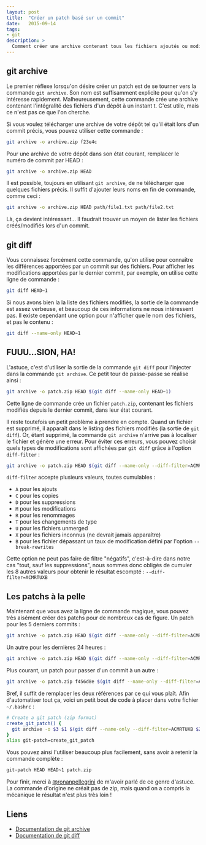 ```yaml
---
layout: post
title:  "Créer un patch basé sur un commit"
date:   2015-09-14
tags:
- git
description: >
  Comment créer une archive contenant tous les fichiers ajoutés ou modifiés par un ou plusieurs commits ?
---
```


## git archive

Le premier réflexe lorsqu'on désire créer un patch est de se tourner vers la commande `git archive`. Son nom est suffisamment explicite pour qu'on s'y intéresse rapidement. Malheureusement, cette commande crée une archive contenant l'intégralité des fichiers d'un dépôt à un instant t. C'est utile, mais ce n'est pas ce que l'on cherche.

Si vous voulez télécharger une archive de votre dépôt tel qu'il était lors d'un commit précis, vous pouvez utiliser cette commande :

```sh
git archive -o archive.zip f23e4c
```

Pour une archive de votre dépôt dans son état courant, remplacer le numéro de commit par HEAD :

```sh
git archive -o archive.zip HEAD
```

Il est possible, toujours en utilisant `git archive`, de ne télécharger que quelques fichiers précis. Il suffit d'ajouter leurs noms en fin de commande, comme ceci :

```sh
git archive -o archive.zip HEAD path/file1.txt path/file2.txt
```

Là, ça devient intéressant…
Il faudrait trouver un moyen de lister les fichiers créés/modifiés lors d'un commit.

## git diff

Vous connaissez forcément cette commande, qu'on utilise pour connaître les différences apportées par un commit sur des fichiers. Pour afficher les modifications apportées par le dernier commit, par exemple, on utilise cette ligne de commande :

```sh
git diff HEAD~1
```

Si nous avons bien la la liste des fichiers modifiés, la sortie de la commande est assez verbeuse, et beaucoup de ces informations ne nous intéressent pas. Il existe cependant une option pour n'afficher que le nom des fichiers, et pas le contenu :

```sh
git diff --name-only HEAD~1
```

## FUUU…SION, HA!

L'astuce, c'est d'utiliser la sortie de la commande `git diff` pour l'injecter dans la commande `git archive`. Ce petit tour de passe-passe se réalise ainsi :

```sh
git archive -o patch.zip HEAD $(git diff --name-only HEAD~1)
```

Cette ligne de commande crée un fichier `patch.zip`, contenant les fichiers modifiés depuis le dernier commit, dans leur état courant.

Il reste toutefois un petit problème à prendre en compte. Quand un fichier est supprimé, il apparaît dans le listing des fichiers modifiés (la sortie de `git diff`). Or, étant supprimé, la commande `git archive` n'arrive pas à
localiser le fichier et génère une erreur. Pour éviter ces erreurs, vous pouvez choisir quels types de modifications sont affichées par `git diff` grâce à l'option `diff-filter` :

```sh
git archive -o patch.zip HEAD $(git diff --name-only --diff-filter=ACMRTUXB HEAD~1)
```

`diff-filter` accepte plusieurs valeurs, toutes cumulables :

- `A` pour les ajouts
- `C` pour les copies
- `D` pour les suppressions
- `M` pour les modifications
- `R` pour les renommages
- `T` pour les changements de type
- `U` pour les fichiers unmerged
- `X` pour les fichiers inconnus (ne devrait jamais apparaître)
- `B` pour les fichier dépassant un taux de modification défini par l'option `--break-rewrites`

Cette option ne peut pas faire de filtre "négatifs", c'est-à-dire dans notre cas "tout, sauf les suppressions", nous sommes donc obligés de cumuler les 8 autres valeurs pour obtenir le résultat escompté : `--diff-filter=ACMRTUXB`

## Les patchs à la pelle

Maintenant que vous avez la ligne de commande magique, vous pouvez très aisément créer des patchs pour de nombreux cas de figure.
Un patch pour les 5 derniers commits :

```sh
git archive -o patch.zip HEAD $(git diff --name-only --diff-filter=ACMRTUXB HEAD~5)
```

Un autre pour les dernières 24 heures :

```sh
git archive -o patch.zip HEAD $(git diff --name-only --diff-filter=ACMRTUXB HEAD@{"One day ago"})
```

Plus courant, un patch pour passer d'un commit à un autre :

```sh
git archive -o patch.zip f456d8e $(git diff --name-only --diff-filter=ACMRTUXB 11d2ea3)
```

Bref, il suffit de remplacer les deux références par ce qui vous plaît. Afin d'automatiser tout ça, voici un petit bout de code à placer dans votre fichier `~/.bashrc` :

```sh
# Create a git patch (zip format)
create_git_patch() {
  git archive -o $3 $1 $(git diff --name-only --diff-filter=ACMRTUXB $2)
}
alias git-patch=create_git_patch
```

Vous pouvez ainsi l'utiliser beaucoup plus facilement, sans avoir à retenir la commande complète :

```sh
git-patch HEAD HEAD~1 patch.zip
```

Pour finir, merci à [@ronanpellegrini](https://x.com/ronanpellegrini) de m'avoir parlé de ce genre d'astuce. La commande d'origine ne créait pas de zip, mais quand on a compris la mécanique le résultat n'est plus très loin !

## Liens
- [Documentation de git archive](https://git-scm.com/docs/git-archive)
- [Documentation de git diff](https://git-scm.com/docs/git-diff)
